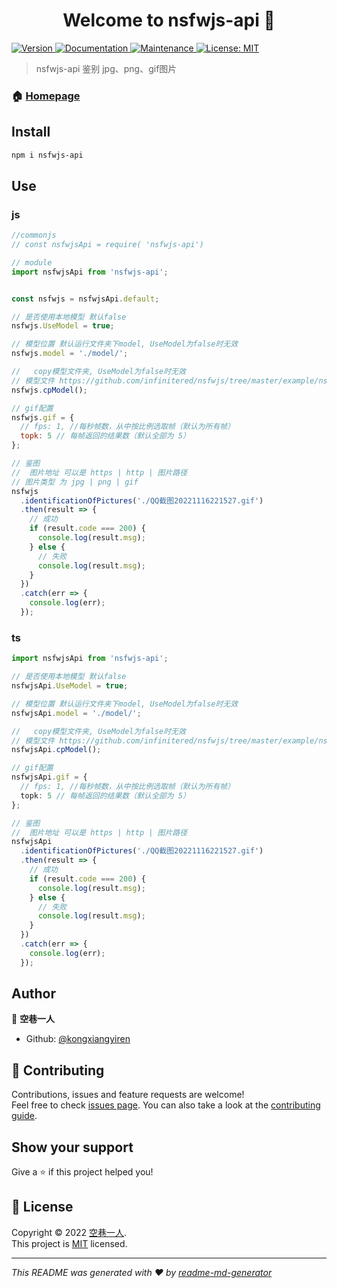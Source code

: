 <h1 align="center">Welcome to nsfwjs-api 👋</h1>
<p>
  <a href="https://www.npmjs.com/package/nsfwjs-api" target="_blank">
    <img alt="Version" src="https://img.shields.io/npm/v/nsfwjs-api.svg">
  </a>
  <a href="https://github.com/kongxiangyiren/nsfwjs-api#readme" target="_blank">
    <img alt="Documentation" src="https://img.shields.io/badge/documentation-yes-brightgreen.svg" />
  </a>
  <a href="https://github.com/kongxiangyiren/nsfwjs-api/graphs/commit-activity" target="_blank">
    <img alt="Maintenance" src="https://img.shields.io/badge/Maintained%3F-yes-green.svg" />
  </a>
  <a href="https://github.com/kongxiangyiren/nsfwjs-api/blob/master/LICENSE" target="_blank">
    <img alt="License: MIT" src="https://img.shields.io/github/license/kongxiangyiren/nsfwjs-api" />
  </a>
</p>

> nsfwjs-api 鉴别 jpg、png、gif图片

### 🏠 [Homepage](https://github.com/kongxiangyiren/nsfwjs-api#readme)

## Install

```sh
npm i nsfwjs-api
```

## Use

### js


```javascript
//commonjs
// const nsfwjsApi = require( 'nsfwjs-api') 

// module
import nsfwjsApi from 'nsfwjs-api'; 


const nsfwjs = nsfwjsApi.default;

// 是否使用本地模型 默认false
nsfwjs.UseModel = true;

// 模型位置 默认运行文件夹下model, UseModel为false时无效
nsfwjs.model = './model/';

//   copy模型文件夹, UseModel为false时无效
// 模型文件 https://github.com/infinitered/nsfwjs/tree/master/example/nsfw_demo/public/model
nsfwjs.cpModel();

// gif配置
nsfwjs.gif = {
  // fps: 1, //每秒帧数，从中按比例选取帧（默认为所有帧）
  topk: 5 // 每帧返回的结果数（默认全部为 5）
};

// 鉴图
//  图片地址 可以是 https | http | 图片路径
// 图片类型 为 jpg | png | gif
nsfwjs
  .identificationOfPictures('./QQ截图20221116221527.gif')
  .then(result => {
    // 成功
    if (result.code === 200) {
      console.log(result.msg);
    } else {
      // 失败
      console.log(result.msg);
    }
  })
  .catch(err => {
    console.log(err);
  });

```

### ts

```typescript
import nsfwjsApi from 'nsfwjs-api';

// 是否使用本地模型 默认false
nsfwjsApi.UseModel = true;

// 模型位置 默认运行文件夹下model, UseModel为false时无效
nsfwjsApi.model = './model/';

//   copy模型文件夹, UseModel为false时无效 
// 模型文件 https://github.com/infinitered/nsfwjs/tree/master/example/nsfw_demo/public/model
nsfwjsApi.cpModel();

// gif配置
nsfwjsApi.gif = {
  // fps: 1, //每秒帧数，从中按比例选取帧（默认为所有帧）
  topk: 5 // 每帧返回的结果数（默认全部为 5）
};

// 鉴图
//  图片地址 可以是 https | http | 图片路径
nsfwjsApi
  .identificationOfPictures('./QQ截图20221116221527.gif')
  .then(result => {
    // 成功
    if (result.code === 200) {
      console.log(result.msg);
    } else {
      // 失败
      console.log(result.msg);
    }
  })
  .catch(err => {
    console.log(err);
  });
```



## Author

👤 **空巷一人**

* Github: [@kongxiangyiren](https://github.com/kongxiangyiren)

## 🤝 Contributing

Contributions, issues and feature requests are welcome!<br />Feel free to check [issues page](https://github.com/kongxiangyiren/nsfwjs-api/issues). You can also take a look at the [contributing guide](https://github.com/kongxiangyiren/nsfwjs-api/blob/master/CONTRIBUTING.md).

## Show your support

Give a ⭐️ if this project helped you!

## 📝 License

Copyright © 2022 [空巷一人](https://github.com/kongxiangyiren).<br />
This project is [MIT](https://github.com/kongxiangyiren/nsfwjs-api/blob/master/LICENSE) licensed.

***
_This README was generated with ❤️ by [readme-md-generator](https://github.com/kefranabg/readme-md-generator)_
